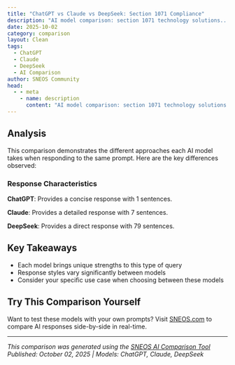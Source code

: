 ```yaml
---
title: "ChatGPT vs Claude vs DeepSeek: Section 1071 Compliance"
description: "AI model comparison: section 1071 technology solutions..."
date: 2025-10-02
category: comparison
layout: Clean
tags:
  - ChatGPT
  - Claude
  - DeepSeek
  - AI Comparison
author: SNEOS Community
head:
  - - meta
    - name: description
      content: "AI model comparison: section 1071 technology solutions..."
---
```


<ChatComparison
  title="ChatGPT vs Claude vs DeepSeek: Section 1071 Compliance"
  prompt="section 1071 technology solutions"
  :responses='{
    "ChatGPT": "Error calling OpenAI API.",
    "Claude": "Section 1071 refers to a provision in the Dodd-Frank Act that requires financial institutions to collect and report data on small business lending. Here are key technology solutions being developed to address Section 1071 compliance:\n\n## Core Technology Requirements\n\n**Data Collection \u0026 Management:**\n- Customer demographic data capture systems\n- Loan application tracking platforms\n- Integrated CRM systems with compliance modules\n- API-based data aggregation tools\n\n**Reporting \u0026 Analytics:**\n- Automated regulatory reporting systems\n- Data validation and quality assurance tools\n- Real-time compliance dashboards\n- CFPB-compliant data formatting solutions\n\n## Key Solution Categories\n\n**1. End-to-End Compliance Platforms**\n- Comprehensive solutions covering data collection through submission\n- Integration with existing loan origination systems (LOS)\n- Built-in data privacy and security controls\n\n**2. Data Collection Tools**\n- Digital forms and questionnaires\n- Mobile-responsive data capture interfaces\n- Multi-language support capabilities\n- Optional vs. required field management\n\n**3. Integration Solutions**\n- Middleware connecting existing systems\n- Legacy system modernization tools\n- Third-party data enrichment services\n- Core banking system integrations\n\n**4. Analytics \u0026 Monitoring**\n- Fair lending analysis tools\n- Bias detection algorithms\n- Trend analysis and reporting\n- Audit trail management\n\n## Implementation Considerations\n\n- **Data Privacy**: Secure handling of sensitive demographic information\n- **System Integration**: Compatibility with existing technology stack\n- **Scalability**: Ability to handle varying loan volumes\n- **Cost**: Balance between compliance requirements and budget constraints\n\nWould you like me to elaborate on any specific aspect of Section 1071 technology solutions?",
    "DeepSeek": "Of course. This is a very timely and important topic in the financial and technology sectors.\n\nHere is a comprehensive breakdown of **Section 1071 Technology Solutions**, covering what they are, why they\u0027re needed, who they\u0027re for, and the key players in the space.\n\n---\n\n### Executive Summary\n\n**Section 1071 Technology Solutions** are software platforms and services designed to help financial institutions\u2014especially small and medium-sized banks and credit unions\u2014comply with the data collection and reporting mandates of **Section 1071 of the Dodd-Frank Act**.\n\nThese mandates require lenders to collect and report extensive data on small business loan applications, including demographic information about the business owners (e.g., race, ethnicity, gender). The goal is to enhance transparency and help identify potential discriminatory lending patterns.\n\n### 1. What is Section 1071?\n\n*   **The Law:** A provision within the 2010 Dodd-Frank Wall Street Reform and Consumer Protection Act.\n*   **The Mandate:** Requires financial institutions to collect and report data on credit applications from women-owned, minority-owned, and small businesses.\n*   **The Enforcer:** The Consumer Financial Protection Bureau (CFPB) is responsible for implementing the rule.\n*   **The Purpose:** To facilitate the enforcement of fair lending laws and enable communities, creditors, and the public to identify business and community development needs and opportunities for women-owned, minority-owned, and small businesses.\n\n### 2. The Core Compliance Challenge \u0026 The Need for Technology\n\nComplying with Section 1071 manually is a massive operational burden. The required data points are extensive and go far beyond typical underwriting information.\n\n**Key Data Points that Must Be Collected \u0026 Reported:**\n*   **Application Details:** Date, type, amount, action taken (approved/denied), etc.\n*   **Pricing Information:** Interest rate, origination fees, etc.\n*   **Census Tract:** The geographic location of the business.\n*   **Demographic Data:** **This is the most complex part.** Lenders must collect:\n    *   The applicant\u0027s minority-owned, women-owned, and/or LGBTQI\u002B-owned status.\n    *   The **race, ethnicity, and sex of the business\u0027s principal owners**.\n    *   **Crucially, this data must be collected based on \u0022self-identification\u0022 from the applicant,** not the lender\u0027s observation.\n\n**The Operational Pain Points:**\n*   **Data Aggregation:** Pulling data from disparate systems (LOS, CRM, core).\n*   **New Data Collection:** Creating new, compliant workflows to collect sensitive demographic data without violating other laws (like ECOA).\n*   **Standardization:** Ensuring data is formatted correctly for the CFPB\u0027s submission.\n*   **Reporting:** Compiling and submitting the data to the CFPB annually.\n*   **Risk of Error:** Manual processes are prone to errors, leading to regulatory scrutiny and potential penalties.\n\n### 3. What Do Section 1071 Technology Solutions Do?\n\nThese solutions automate and streamline the entire compliance lifecycle.\n\n**Core Functionalities:**\n\n1.  **Integrated Data Collection:**\n    *   Embed compliant data collection forms (with self-identification prompts) directly into the online loan application and portal.\n    *   Provide tools for loan officers to collect this data during in-person or phone applications while maintaining an audit trail.\n\n2.  **Workflow Automation \u0026 Management:**\n    *   Automatically flag incomplete applications missing 1071 data.\n    *   Route applications through the proper compliance checkpoints.\n    *   Send automated reminders to applicants or loan officers to complete required fields.\n\n3.  **Data Mapping \u0026 Aggregation:**\n    *   Connect via API to a lender\u0027s existing Loan Origination System (LOS), core processor, and CRM.\n    *   Automatically map and aggregate the required 80\u002B data points into a standardized format.\n\n4.  **Data Validation \u0026 Scrubbing:**\n    *   Validate data for accuracy and completeness (e.g., correct census tract coding, valid NAICS codes).\n    *   Identify and flag potential data integrity issues before submission.\n\n5.  **CFPB-Compliant Reporting:**\n    *   Generate the final submission file in the exact format specified by the CFPB.\n    *   Often include a \u0022pre-submission\u0022 review and validation check.\n\n6.  **Analytics \u0026 Dashboarding:**\n    *   Provide internal dashboards to monitor lending patterns and portfolio health.\n    *   Help lenders proactively analyze their own data for fair lending risk.\n\n### 4. Who Needs These Solutions?\n\n*   **Banks and Credit Unions:** Especially community and regional institutions that lack the large in-house compliance/IT teams of mega-banks.\n*   **Non-Bank Lenders:** FinTechs, online lenders, and other financial companies that extend credit to small businesses.\n*   **Loan Origination System (LOS) Vendors:** Many LOS providers are partnering with or building their own 1071 modules to offer a seamless solution to their clients.\n\n### 5. Key Players in the Section 1071 Tech Solution Space\n\nThe market is evolving rapidly, but key players include:\n\n**Category 1: Specialized Compliance \u0026 RegTech Providers**\n*   **Ncontracts:** Offers a robust risk and compliance management suite with a dedicated 1071 solution.\n*   **Middleton:** A long-standing leader in HMDA and CRA compliance, now offering a 1071 solution.\n*   **QuestSoft:** Well-known for its HMDA and CRA compliance software, with a strong 1071 offering.\n*   **BankPoint:** Specializes in bank productivity software with a focus on compliance, including 1071.\n\n**Category 2: Core Banking \u0026 LOS Providers (Building or Partnering)**\n*   **FIS, Fiserv, Jack Henry:** The major core processors are developing solutions for their thousands of bank and credit union clients.\n*   **LOS Providers (e.g., Baker Hill, Abrigo, MeridianLink):** Many are integrating 1071 compliance directly into their lending platforms.\n\n**Category 3: All-in-One Lending Platforms (FinTechs)**\n*   **Aspiring:** A modern platform built specifically to help community lenders manage 1071 and other complex compliance needs.\n*   **Various FinTechs:** Many newer lending platforms are building 1071 compliance from the ground up as a core feature.\n\n### 6. Choosing a Solution: Key Considerations for a Lender\n\nWhen evaluating vendors, a financial institution should ask:\n\n*   **Integration Capabilities:** How easily does it connect with our existing LOS, core, and digital banking platforms?\n*   **Data Collection Methodology:** How does the solution facilitate compliant, self-reported data collection in both digital and manual channels?\n*   **Ease of Use:** Is the interface intuitive for both loan officers and back-office compliance staff?\n*   **CFPB Alignment \u0026 Updates:** How quickly will the vendor adapt to any changes or clarifications from the CFPB?\n*   **Scalability \u0026 Support:** Can the solution handle our application volume, and what level of customer support is provided?\n*   **Cost:** Is it a SaaS subscription, a one-time implementation fee, or a per-application cost?\n\n---\n\n**Conclusion**\n\nSection 1071 represents a seismic shift in small business lending compliance. For most lenders, attempting to manage this with spreadsheets and manual processes is not only inefficient but also highly risky. **Section 1071 technology solutions** have become an essential investment, transforming a complex regulatory burden into a manageable, automated, and integrated business process."
  }'
  published-date="13:29"
/>

## Analysis

This comparison demonstrates the different approaches each AI model takes when responding to the same prompt. Here are the key differences observed:

### Response Characteristics

**ChatGPT**: Provides a concise response with 1 sentences. 

**Claude**: Provides a detailed response with 7 sentences. 

**DeepSeek**: Provides a direct response with 79 sentences. 

## Key Takeaways

- Each model brings unique strengths to this type of query
- Response styles vary significantly between models
- Consider your specific use case when choosing between these models

## Try This Comparison Yourself

Want to test these models with your own prompts? Visit [SNEOS.com](https://sneos.com) to compare AI responses side-by-side in real-time.

---

*This comparison was generated using the [SNEOS AI Comparison Tool](https://sneos.com)*
*Published: October 02, 2025 | Models: ChatGPT, Claude, DeepSeek*

